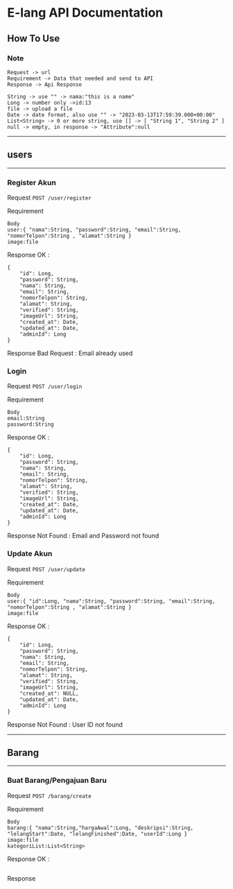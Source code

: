# E-lang API Documentation
## How To Use

### Note
```
Request -> url
Requirement -> Data that needed and send to API
Response -> Api Response

String -> use "" -> nama:"this is a name"
Long -> number only ->id:13
file -> upload a file
Date -> date format, also use "" -> "2023-03-13T17:59:39.000+00:00"
List<String> -> 0 or more string, use [] -> [ "String 1", "String 2" ]
null -> empty, in response -> "Attribute":null
```

---
## users
---

### Register Akun

Request `POST /user/register`

Requirement 
```
Body
user:{ "nama":String, "password":String, "email":String, "nomorTelpon":String , "alamat":String }
image:file
```

Response OK :
```
{
    "id": Long,
    "password": String,
    "nama": String,
    "email": String,
    "nomorTelpon": String,
    "alamat": String,
    "verified": String,
    "imageUrl": String,
    "created_at": Date,
    "updated_at": Date,
    "adminId": Long
}
```
Response Bad Request : Email already used


### Login

Request `POST /user/login`

Requirement 
```
Body
email:String
password:String
```

Response OK :
```
{
    "id": Long,
    "password": String,
    "nama": String,
    "email": String,
    "nomorTelpon": String,
    "alamat": String,
    "verified": String,
    "imageUrl": String,
    "created_at": Date,
    "updated_at": Date,
    "adminId": Long
}
```
Response Not Found : Email and Password not found

### Update Akun

Request `POST /user/update`

Requirement 
```
Body
user:{ "id":Long, "nama":String, "password":String, "email":String, "nomorTelpon":String , "alamat":String }
image:file
```

Response OK :
```
{
    "id": Long,
    "password": String,
    "nama": String,
    "email": String,
    "nomorTelpon": String,
    "alamat": String,
    "verified": String,
    "imageUrl": String,
    "created_at": NULL,
    "updated_at": Date,
    "adminId": Long
}
```
Response Not Found : User ID not found

---
## Barang
---

### Buat Barang/Pengajuan Baru

Request `POST /barang/create`

Requirement 
```
Body
barang:{ "nama":String,"hargaAwal":Long, "deskripsi":String, "lelangStart":Date, "lelangFinished":Date, "userId":Long }
image:file
kategoriList:List<String>
```

Response OK :
```
```
Response 
